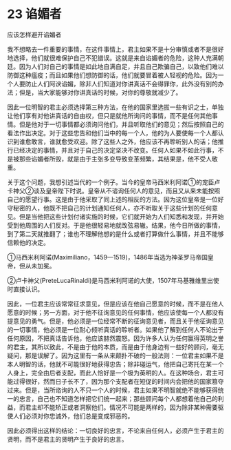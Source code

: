 # 23 谄媚者

应该怎样避开谄媚者

我不想略去一件重要的事情，在这件事情上，君主如果不是十分审慎或者不是很好地选择，他们就很难保护自己不犯错误。这就是来自谄媚者的危险，这种人充满朝廷。因为人们对自己的事情是如此地自满自足，并且自己欺骗自己，以致他们难以防御这种瘟疫；而且如果他们想防御的话，他们就要冒着被人轻视的危险。因为一个人要防止人们阿谀谄媚，除非人们知道对你讲真话不会得罪你，此外没有别的办法；但是，当大家能够对你讲真话的时候，对你的尊敬就减少了。

因此一位明智的君主必须选择第三种方法，在他的国家里选拔一些有识之士，单独让他们享有对他讲真话的自由权，但只是就他所询问的事情，而不是任何其他事情。但是他对于一切事情都必须询问他们，并且听取他们的意见；然后按照自己的看法作出决定。对于这些忠告和他们当中的每一个人，他的为人要使每一个人都认识到谁愈敢言，谁就愈受欢迎。除了这些人之外，他应该不再聆听别人的话；他推行已经决定的事情，并且对于自己的决定坚决不改变。任何人如果不如此行事，不是被那些谄媚者所毁，就是由于主张多变导致变革频繁，其结果是，他不受人敬重。

关于这个问题，我想引述当代的一个例子。当今的皇帝马西米利阿诺①的宠臣卢卡神父②谈及皇帝陛下时说。皇帝从不谘询任何人的意见，而且又从来未能按照自己的愿望行事。这是由于他采取了同上述的相反的方法。因为这位皇帝是一位好守秘密的人，他既不把自己的计划通知任何人，亦不听取关于这些计划的任何意见。但是当他把这些计划付诸实施的时候，它们就开始为人们知悉和发现，并开始受到他周围的人们反对。于是他很轻易地就改弦易辙。结果，他今日所做的事情，到了第二天就推翻了；谁也不理解他想的是什么或者打算做什么事情，并且不能够信赖他的决定。

①马西米利阿诺(Maximiliano，1459—1519)，1486年当选为神圣罗马帝国皇帝，但从未加冕。

②卢卡神父(PreteLucaRinaldi)是马西米利阿诺的大使，1507年马基雅维里出使时直接认识。

因此，一位君主应该常常征求意见，但是应该在他自己愿意的时候，而不是在他人愿意的时候；另一方面，对于他不征询意见的任何事情，他应该使每一个人都没有提意见的勇气。但是，他必须是一位经常不断的征询意见者，而且关于他征询意见的一切事情，他必须是一位耐心倾听真话的聆听者。如果他了解到任何人不论出于任何原因，不把真话告诉他，他应该赫然震怒。因为许多人认为任何赢得英明之誉的君主，其所以致此，不是由于他的本质，而是由于他身边有一些好的顾问，毫无疑问，那是误解了。因为这里有一条从来颠扑不破的一般法则：一位君主如果不是本人明智的话，他就不可能很好地获得忠告；除非碰运气，他把自己寄托在某一个人身上，完全由后者支配，而此人恰好是一个极为英明的人。在这种场合，君主可能过得很好，然而日子长不了，因为那个支配者在短促的时间内会把他的国家篡夺过来。但是，当所谘询的人不只一个人的时候，君主如果不明智就绝不能够获得统一的忠言，自己也不知道怎样把它们统一起来；那些顾问每个人都想着他自己的利益，而君主却不能矫正或者洞察他们。情况不可能是两样的，因为除非某种需要驱使人们必须对你忠诚外，他们总是变成邪恶的。

因此必须得出这样的结论：一切良好的忠言，不论来自任何人，必须产生于君主的贤明，而不是君主的贤明产生于良好的忠言。
